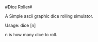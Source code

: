 #Dice Roller#

A Simple ascii graphic dice rolling simulator. 

Usage: dice [n]

n is how many dice to roll.
